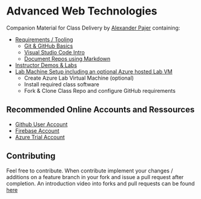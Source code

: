 ﻿# Advanced Web Technologies

Companion Material for Class Delivery by [Alexander Pajer](https://www.integrations.at/kontakt.aspx) containing:

- [Requirements / Tooling](./Tooling)
  - [Git & GitHub Basics](./Tooling/01-Github)
  - [Visual Studio Code Intro](./Tooling/02-VSCode)
  - [Document Repos using Markdown](./Tooling/03-Markdown)
- [Instructor Demos & Labs](./Demos)
- [Lab Machine Setup including an optional Azure hosted Lab VM](./Setup)
  - Create Azure Lab Virtual Machine (optional)
  - Install required class software
  - Fork & Clone Class Repo and configure GitHub requirements

## Recommended Online Accounts and Ressources

- [Github User Account](https://github.com/)
- [Firebase Account](https://firebase.google.com/)
- [Azure Trial Account](https://azure.microsoft.com/en-us/free/)

## Contributing

Feel free to contribute. When contribute implement your changes / additions on a feature branch in your fork and issue a pull request after completion. An introduction video into forks and pull requests can be found [here](https://www.youtube.com/watch?v=nT8KGYVurIU)
